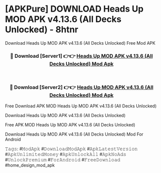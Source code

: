 # [APKPure] DOWNLOAD Heads Up MOD APK v4.13.6 (All Decks Unlocked) - 8htnr
Download Heads Up MOD APK v4.13.6 (All Decks Unlocked) Free Mod APK

<div align="center">
<h3>🔴 Download [Server1] 👉👉 <a href="https://apk-comot.site?title=Heads_Up_MOD_APK_v4.13.6_(All_Decks_Unlocked)">Heads Up MOD APK v4.13.6 (All Decks Unlocked) Mod Apk</a></h3><br>

<h3>🔴 Download [Server2] 👉👉 <a href="https://apk-comot.site?title=Heads_Up_MOD_APK_v4.13.6_(All_Decks_Unlocked)">Heads Up MOD APK v4.13.6 (All Decks Unlocked) Mod Apk</a></h3>
</div>


Free Download APK MOD Heads Up MOD APK v4.13.6 (All Decks Unlocked)

Download Heads Up MOD APK v4.13.6 (All Decks Unlocked) 

Free APK MOD Heads Up MOD APK v4.13.6 (All Decks Unlocked) 

Download Heads Up MOD APK v4.13.6 (All Decks Unlocked) Mod For Android

𝚃𝚊𝚐𝚜: #𝙼𝚘𝚍𝙰𝚙𝚔 #𝙳𝚘𝚠𝚗𝚕𝚘𝚊𝚍𝙼𝚘𝚍𝙰𝚙𝚔 #𝙰𝚙𝚔𝙻𝚊𝚝𝚎𝚜𝚝𝚅𝚎𝚛𝚜𝚒𝚘𝚗 #𝙰𝚙𝚔𝚄𝚗𝚕𝚒𝚖𝚒𝚝𝚎𝚍𝙼𝚘𝚗𝚎𝚢 #𝙰𝚙𝚔𝚄𝚗𝚕𝚘𝚌𝚔𝙰𝚕𝚕 #𝙰𝚙𝚔𝙽𝚘𝙰𝚍𝚜 #𝚄𝚗𝚕𝚘𝚌𝚔𝙿𝚛𝚎𝚖𝚒𝚞𝚖 #𝙵𝚘𝚛𝙰𝚗𝚍𝚛𝚘𝚒𝚍 #𝙵𝚛𝚎𝚎𝙳𝚘𝚠𝚗𝚕𝚘𝚊𝚍 #home_design_mod_apk